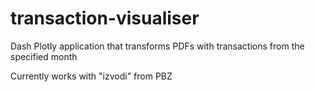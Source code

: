 # transaction-visualiser
Dash Plotly application that transforms PDFs with transactions from the specified month

Currently works with "izvodi" from PBZ
